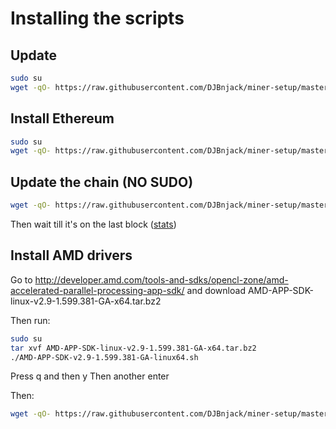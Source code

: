 # Installing the scripts

## Update
```bash
sudo su
wget -qO- https://raw.githubusercontent.com/DJBnjack/miner-setup/master/update.sh | sh
```

## Install Ethereum
```bash
sudo su
wget -qO- https://raw.githubusercontent.com/DJBnjack/miner-setup/master/ethereum.sh | sh
```

## Update the chain (NO SUDO)
```bash
wget -qO- https://raw.githubusercontent.com/DJBnjack/miner-setup/master/importchain.sh | sh
```
Then wait till it's on the last block ([stats](https://ethstats.net/))

## Install AMD drivers
Go to http://developer.amd.com/tools-and-sdks/opencl-zone/amd-accelerated-parallel-processing-app-sdk/
and download AMD-APP-SDK-linux-v2.9-1.599.381-GA-x64.tar.bz2

Then run:
```bash
sudo su
tar xvf AMD-APP-SDK-linux-v2.9-1.599.381-GA-x64.tar.bz2
./AMD-APP-SDK-v2.9-1.599.381-GA-linux64.sh
```
Press q and then y
Then another enter

Then:
```bash
wget -qO- https://raw.githubusercontent.com/DJBnjack/miner-setup/master/amd2.sh | sh
```


